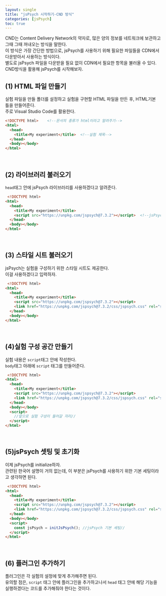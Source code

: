 ```yaml
---
layout: single
title: "jsPsych 시작하기-CND 방식"
categories: [jsPsych]
toc: true
---
```


CND는 Content Delivery Network의 약자로, 많은 양의 정보를 네트워크에 보관하고 그때 그때 꺼내오는 방식을 말한다. <br>
이 방식은 가장 간단한 방법으로, jsPsych를 사용하기 위해 필요한 파일들을 CDN에서 다운받아서 사용하는 방식이다.<br>
별도로 jsPsych 파일을 다운받을 필요 없이 CDN에서 필요한 항목을 불러올 수 있다. <br>
CND방식을 활용해 jsPsych를 시작해보자. <br>

## (1) HTML 파일 만들기
 실험 파일을 만들 폴더를 설정하고 실험을 구현할 HTML 파일을 만든 후, HTML기본 틀을 만들어준다. <br>
 주로 Visual Studio Code를 활용한다.
```html
<!DOCTYPE html>    <!--문서의 종류가 html이라고 알려주기-->
<html>
  <head>
    <title>My experiment</title>  <!--실험 제목-->
  </head>
  <body></body>
</html>
```
<br>

## (2) 라이브러리 불러오기
 ```head```태그 안에 jsPsych 라이브러리를 사용하겠다고 알려준다.
```html
 <!DOCTYPE html>   
<html>
  <head>
    <title>My experiment</title> 
    <script src="https://unpkg.com/jspsych@7.3.2"></script>  <!--jsPsych 사용하겠습니다~-->
  </head>
  <body></body>
</html>
```
<br>

## (3) 스타일 시트 불러오기
jsPsych는 실험을 구성하기 위한 스타일 시트도 제공한다. <br>
이걸 사용하겠다고 입력하자.  
```html
 <!DOCTYPE html>   
<html>
  <head>
    <title>My experiment</title> 
    <script src="https://unpkg.com/jspsych@7.3.2"></script> 
    <link href="https://unpkg.com/jspsych@7.3.2/css/jspsych.css" rel="stylesheet" type="text/css" />  <!--jsPsych 스타일 시트 사용하겠습니다~-->
  </head>
  <body></body>
</html>
```
<br>

## (4)실험 구성 공간 만들기
실험 내용은 ```script```태그 안에 작성한다. <br>
```body```태그 아래에 ```script``` 태그를 만들어준다. 

```html
 <!DOCTYPE html>   
<html>
  <head>
    <title>My experiment</title> 
    <script src="https://unpkg.com/jspsych@7.3.2"></script> 
    <link href="https://unpkg.com/jspsych@7.3.2/css/jspsych.css" rel="stylesheet" type="text/css" /> 
  </head>
  <body></body>
  <script>
    //앞으로 실험 구성이 들어갈 자리//
  </script>
</html>
```

<br>

## (5)jsPsych 셋팅 및 초기화
이제 jsPsych를 initialize하자.<br>
관련된 한국어 설명이 거의 없는데, 이 부분은 jsPsych를 사용하기 위한 기본 세팅이라고 생각하면 된다.
```html
 <!DOCTYPE html>   
<html>
  <head>
    <title>My experiment</title> 
    <script src="https://unpkg.com/jspsych@7.3.2"></script> 
    <link href="https://unpkg.com/jspsych@7.3.2/css/jspsych.css" rel="stylesheet" type="text/css" /> 
  </head>
  <body></body>
  <script>
    const jsPsych = initJsPsych(); //jsPsych 기본 세팅//
  </script>
</html>
```
<br>

## (6) 플러그인 추가하기
플러그인은 각 실험의 설정에 맞게 추가해주면 된다. <br>
유의할 점은, ```script``` 태그 안에 플러그인을 추가하고나서 ```head``` 태그 안에 해당 기능을 실행하겠다는 코드를 추가해줘야 한다는 것이다.

